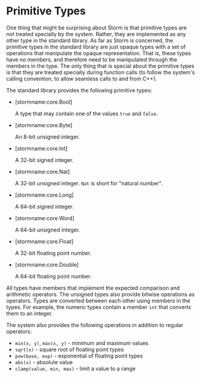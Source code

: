 Primitive Types
===============

One thing that might be surprising about Storm is that primitive types are not treated specially by
the system. Rather, they are implemented as any other type in the standard library. As far as Storm
is concerned, the primitive types in the standard library are just opaque types with a set of
operations that manipulate the opaque representation. That is, these types have no members, and
therefore need to be manipulated through the members in the type. The only thing that is special
about the primitive types is that they are treated specially during function calls (to follow the
system's calling convention, to allow seamless calls to and from C++).


The standard library provides the following primitive types:

- [stormname:core.Bool]

  A type that may contain one of the values `true` and `false`.

- [stormname:core.Byte]

  An 8-bit unsigned integer.

- [stormname:core.Int]

  A 32-bit signed integer.

- [stormname:core.Nat]

  A 32-bit unsigned integer. `Nat` is short for "natural number".

- [stormname:core.Long]

  A 64-bit signed integer.

- [stormname:core.Word]

  A 64-bit unsigned integer.

- [stormname:core.Float]

  A 32-bit floating point number.

- [stormname:core.Double]

  A 64-bit floating point number.


All types have members that implement the expected comparison and arithmetic operators. The unsigned
types also provide bitwise operations as operators. Types are converted between each other using
members in the types. For example, the numeric types contain a member `int` that converts them to an
integer.

The system also provides the following operations in addition to regular operators:

- `min(x, y)`, `max(x, y)` - minimum and maximum values
- `sqrt(x)` - square root of floating point types
- `pow(base, exp)` - exponential of floating point types
- `abs(x)` - absolute value
- `clamp(value, min, max)` - limit a value to a range

